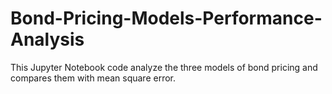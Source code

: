 # Bond-Pricing-Models-Performance-Analysis
This Jupyter Notebook code analyze the three models of bond pricing and compares them with mean square error.
